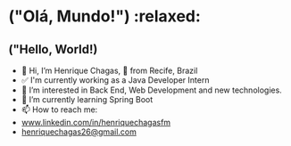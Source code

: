 <h1> ("Olá, Mundo!") :relaxed:</h1>
<h2> ("Hello, World!)</h2>





- 👋 Hi, I’m Henrique Chagas,
:round_pushpin: from Recife, Brazil
- :white_check_mark: I'm currently working as a Java Developer Intern
- 👀 I’m interested in Back End, Web Development and new technologies.
- 🌱 I’m currently learning Spring Boot
- 📫 How to reach me:
- www.linkedin.com/in/henriquechagasfm
- henriquechagas26@gmail.com

